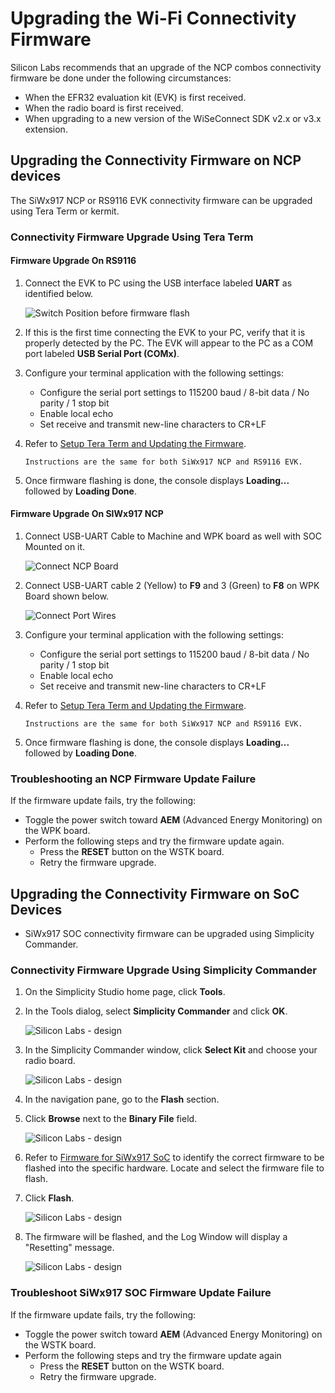 # Upgrading the Wi-Fi Connectivity Firmware

Silicon Labs recommends that an upgrade of the NCP combos connectivity firmware be done under the following circumstances:

- When the EFR32 evaluation kit (EVK) is first received.
- When the radio board is first received.
- When upgrading to a new version of the WiSeConnect SDK v2.x or v3.x extension.

## Upgrading the Connectivity Firmware on NCP devices

The SiWx917 NCP or RS9116 EVK connectivity firmware can be upgraded using Tera Term or kermit.

### Connectivity Firmware Upgrade Using Tera Term

#### Firmware Upgrade On RS9116

1. Connect the EVK to PC using the USB interface labeled **UART** as identified below.

    ![Switch Position before firmware flash](./images/rs916-board.png)

2. If this is the first time connecting the EVK to your PC, verify that it is properly detected by the PC. The EVK will appear to the PC as a COM port labeled **USB Serial Port (COMx)**.

3. Configure your terminal application with the following settings:

   - Configure the serial port settings to 115200 baud / 8-bit data / No parity / 1 stop bit
   - Enable local echo
   - Set receive and transmit new-line characters to CR+LF

4. Refer to [Setup Tera Term and Updating the Firmware](https://docs.silabs.com/rs9116/wiseconnect/2.0/tera-term-setup).

    ```shell
    Instructions are the same for both SiWx917 NCP and RS9116 EVK.
    ```

5. Once firmware flashing is done, the console displays **Loading...** followed by **Loading Done**.

#### Firmware Upgrade On SIWx917 NCP

1. Connect USB-UART Cable to Machine and WPK board as well with SOC Mounted on it.

    ![Connect NCP Board](./images/ncp-board-connect.png)

2. Connect USB-UART cable 2 (Yellow) to **F9** and 3 (Green) to **F8** on WPK Board shown below.

    ![Connect Port Wires](./images/connect-board-port.png)

3. Configure your terminal application with the following settings:

   - Configure the serial port settings to 115200 baud / 8-bit data / No parity / 1 stop bit
   - Enable local echo
   - Set receive and transmit new-line characters to CR+LF

4. Refer to [Setup Tera Term and Updating the Firmware](https://docs.silabs.com/rs9116/wiseconnect/2.0/tera-term-setup).

    ```shell
    Instructions are the same for both SiWx917 NCP and RS9116 EVK.
    ```

5. Once firmware flashing is done, the console displays **Loading...** followed by **Loading Done**.

### Troubleshooting an NCP Firmware Update Failure

If the firmware update fails, try the following:

- Toggle the power switch toward **AEM** (Advanced Energy Monitoring) on the WPK board.
- Perform the following steps and try the firmware update again.
  - Press the **RESET** button on the WSTK board.
  - Retry the firmware upgrade.

## Upgrading the Connectivity Firmware on SoC Devices

- SiWx917 SOC connectivity firmware can be upgraded using Simplicity Commander.

### Connectivity Firmware Upgrade Using Simplicity Commander
  
1. On the Simplicity Studio home page, click **Tools**.
  
2. In the Tools dialog, select **Simplicity Commander** and click **OK**.

    ![Silicon Labs - design](./images/select-commander.png)

3. In the Simplicity Commander window, click **Select Kit** and choose your radio board.

    ![Silicon Labs - design](./images/commander-select-board.png)

4. In the navigation pane, go to the **Flash** section.

5. Click **Browse** next to the **Binary File** field.

    ![Silicon Labs - design](./images/select-flash-option-in-commander.png)

6. Refer to [Firmware for SiWx917 SoC](/matter/{build-docspace-version}/matter-prerequisites/matter-artifacts#siwx917-firmware-for-siwx917-so-c) to identify the correct firmware to be flashed into the specific hardware. Locate and select the firmware file to flash.
  
7. Click **Flash**.

    ![Silicon Labs - design](./images/commander-click-flash-button.png)

8. The firmware will be flashed, and the Log Window will display a "Resetting" message.

    ![Silicon Labs - design](./images/commander-flash-success.png)

### Troubleshoot SiWx917 SOC Firmware Update Failure

If the firmware update fails, try the following:

- Toggle the power switch toward **AEM** (Advanced Energy Monitoring) on the WSTK board.
- Perform the following steps and try the firmware update again
  - Press the **RESET** button on the WSTK board.
  - Retry the firmware upgrade.
  